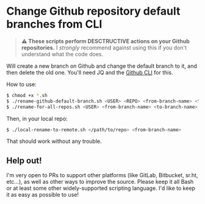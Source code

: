 # Change Github repository default branches from CLI

> **⚠ These scripts perform DESCTRUCTIVE actions on your Github repositories.**
> I _strongly_ recommend against using this if you don't understand what the
> code does.

Will create a new branch on Github and change the default branch to it, and
then delete the old one. You'll need JQ and the [Github CLI][cli] for this.

[cli]: https://cli.github.com

How to use:

```bash
$ chmod +x *.sh
$ ./rename-github-default-branch.sh <USER> <REPO> <from-branch-name> <to-branch-name>
$ ./rename-for-all-repos.sh <USER> <from-branch-name> <to-branch-name>
```

Then, in your local repo:

```bash
$ ./local-rename-to-remote.sh </path/to/repo> <from-branch-name>
```

That should work without any trouble.

## Help out!

I'm very open to PRs to support other platforms (like GitLab, Bitbucket, sr.ht,
etc…), as well as other ways to improve the source. Please keep it all Bash or
at least some other widely-supported scripting language. I'd like to keep it as
easy as possible to use!
